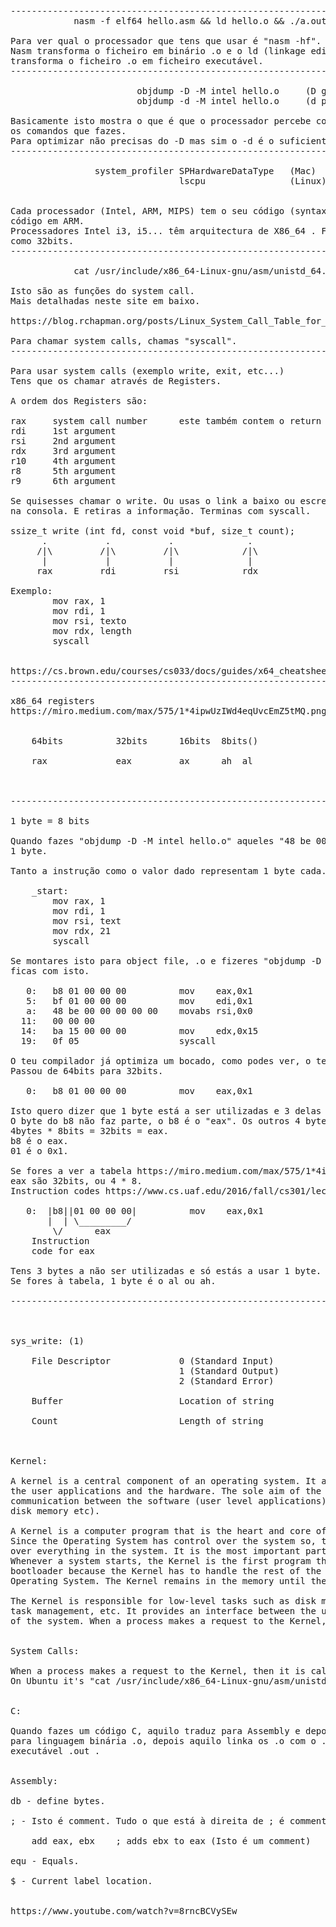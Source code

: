 <pre>

------------------------------------------------------------------------------------
			nasm -f elf64 hello.asm && ld hello.o && ./a.out

Para ver qual o processador que tens que usar é "nasm -hf".
Nasm transforma o ficheiro em binário .o e o ld (linkage editor ou binder)
transforma o ficheiro .o em ficheiro executável.
------------------------------------------------------------------------------------

						objdump -D -M intel hello.o		(D grande = com a section .data)
						objdump -d -M intel hello.o		(d pequeno = menos a section .data)

Basicamente isto mostra o que é que o processador percebe com
os comandos que fazes.
Para optimizar não precisas do -D mas sim o -d é o suficiente.
------------------------------------------------------------------------------------

				system_profiler SPHardwareDataType   (Mac)
								lscpu				 (Linux)


Cada processador (Intel, ARM, MIPS) tem o seu código (syntax). Não consegues usar o mesmo
código em ARM.
Processadores Intel i3, i5... têm arquitectura de X86_64 . Funciona tanto 64bits
como 32bits.
------------------------------------------------------------------------------------

			cat /usr/include/x86_64-Linux-gnu/asm/unistd_64.h (Linux)

Isto são as funções do system call.
Mais detalhadas neste site em baixo.

https://blog.rchapman.org/posts/Linux_System_Call_Table_for_x86_64/

Para chamar system calls, chamas "syscall".
------------------------------------------------------------------------------------

Para usar system calls (exemplo write, exit, etc...)
Tens que os chamar através de Registers.

A ordem dos Registers são:

rax		system call number		este também contem o return value rax.
rdi		1st argument
rsi		2nd argument
rdx		3rd argument
r10		4th argument
r8		5th argument
r9		6th argument

Se quisesses chamar o write. Ou usas o link a baixo ou escreves "man 2 write"
na consola. E retiras a informação. Terminas com syscall.

ssize_t write (int fd, const void *buf, size_t count);
	  . 		  .			  .				 .
	 /|\		 /|\		 /|\			/|\
	  |			  |			  |				 |
	 rax		 rdi		 rsi			rdx

Exemplo:
		mov rax, 1
		mov rdi, 1
		mov rsi, texto
		mov rdx, length
		syscall


https://cs.brown.edu/courses/cs033/docs/guides/x64_cheatsheet.pdf
------------------------------------------------------------------------------------

x86_64 registers
https://miro.medium.com/max/575/1*4ipwUzIWd4eqUvcEmZ5tMQ.png


	64bits			32bits		16bits	8bits()

	rax				eax			ax		ah	al



------------------------------------------------------------------------------------

1 byte = 8 bits

Quando fazes "objdump -D -M intel hello.o" aqueles "48 be 00 00"... cada grupo representa
1 byte.

Tanto a instrução como o valor dado representam 1 byte cada. Exemplo em baixo

	_start:
		mov rax, 1
		mov rdi, 1
		mov rsi, text
		mov rdx, 21
		syscall

Se montares isto para object file, .o e fizeres "objdump -D -M intel hello.o",
ficas com isto.

   0:   b8 01 00 00 00          mov    eax,0x1
   5:   bf 01 00 00 00          mov    edi,0x1
   a:   48 be 00 00 00 00 00    movabs rsi,0x0
  11:   00 00 00
  14:   ba 15 00 00 00          mov    edx,0x15
  19:   0f 05                   syscall

O teu compilador já optimiza um bocado, como podes ver, o teu "rax" passou para "eax".
Passou de 64bits para 32bits.

   0:   b8 01 00 00 00          mov    eax,0x1

Isto quero dizer que 1 byte está a ser utilizadas e 3 delas estão nulas.
O byte do b8 não faz parte, o b8 é o "eax". Os outros 4 bytes são o que representa o "eax".
4bytes * 8bits = 32bits = eax.
b8 é o eax.
01 é o 0x1.

Se fores a ver a tabela https://miro.medium.com/max/575/1*4ipwUzIWd4eqUvcEmZ5tMQ.png
eax são 32bits, ou 4 * 8.
Instruction codes https://www.cs.uaf.edu/2016/fall/cs301/lecture/09_28_machinecode.html

   0:  |b8||01 00 00 00|          mov    eax,0x1
	   |  | \_________/
		\/		eax
	Instruction
	code for eax

Tens 3 bytes a não ser utilizadas e só estás a usar 1 byte.
Se fores à tabela, 1 byte é o al ou ah.

------------------------------------------------------------------------------------



sys_write: (1)   												rax

	File Descriptor 			0 (Standard Input)				rdi
								1 (Standard Output)
								2 (Standard Error)

	Buffer						Location of string				rsi

	Count						Length of string				rdx



Kernel:

A kernel is a central component of an operating system. It acts as an interface between
the user applications and the hardware. The sole aim of the kernel is to manage the
communication between the software (user level applications) and the hardware (CPU,
disk memory etc).

A Kernel is a computer program that is the heart and core of an Operating System.
Since the Operating System has control over the system so, the Kernel also has control
over everything in the system. It is the most important part of an Operating System.
Whenever a system starts, the Kernel is the first program that is loaded after the
bootloader because the Kernel has to handle the rest of the thing of the system for the
Operating System. The Kernel remains in the memory until the Operating System is shut-down.

The Kernel is responsible for low-level tasks such as disk management, memory management,
task management, etc. It provides an interface between the user and the hardware components
of the system. When a process makes a request to the Kernel, then it is called System Call.


System Calls:

When a process makes a request to the Kernel, then it is called System Call.
On Ubuntu it's "cat /usr/include/x86_64-Linux-gnu/asm/unistd_64.h"


C:

Quando fazes um código C, aquilo traduz para Assembly e depois em assembly traduz a linguagem
para linguagem binária .o, depois aquilo linka os .o com o .ld e depois é que forma o
executável .out .


Assembly:

db - define bytes.

; - Isto é comment. Tudo o que está à direita de ; é comment.

	add eax, ebx	; adds ebx to eax (Isto é um comment)

equ - Equals.

$ - Current label location.


https://www.youtube.com/watch?v=8rncBCVySEw

</pre>
